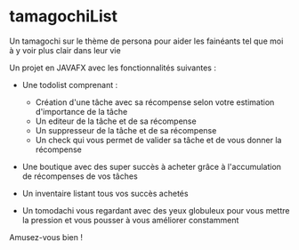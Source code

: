 # tamagochiList
Un tamagochi sur le thème de persona pour aider les fainéants tel que moi à y voir plus clair dans leur vie

Un projet en JAVAFX avec les fonctionnalités suivantes : 

  - Une todolist comprenant :
    - Création d'une tâche avec sa récompense selon votre estimation d'importance de la tâche 
    - Un editeur de la tâche et de sa récompense
    - Un suppresseur de la tâche et de sa récompense 
    - Un check qui vous permet de valider sa tâche et de vous donner la récompense 
   
   - Une boutique avec des super succès à acheter grâce à l'accumulation de récompenses de vos tâches
   - Un inventaire listant tous vos succès achetés
   - Un tomodachi vous regardant avec des yeux globuleux pour vous mettre la pression et vous pousser à vous améliorer constamment

Amusez-vous bien !
